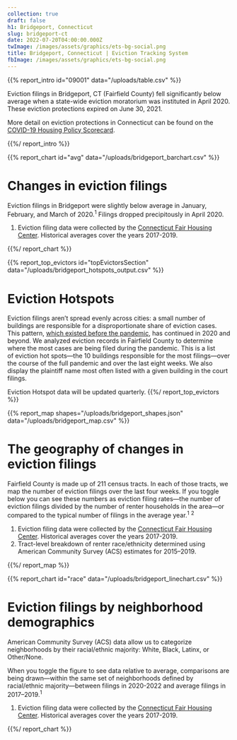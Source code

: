 ```yaml
---
collection: true
draft: false
h1: Bridgeport, Connecticut
slug: bridgeport-ct
date: 2022-07-20T04:00:00.000Z
twImage: /images/assets/graphics/ets-bg-social.png
title: Bridgeport, Connecticut | Eviction Tracking System
fbImage: /images/assets/graphics/ets-bg-social.png
---
```


{{% report_intro id="09001" data="/uploads/table.csv" %}}



Eviction filings in Bridgeport, CT (Fairfield County) fell significantly below average when a state-wide eviction moratorium was instituted in April 2020. These eviction protections expired on June 30, 2021.

More detail on eviction protections in Connecticut can be found on the [COVID-19 Housing Policy Scorecard](https://evictionlab.org/covid-policy-scorecard/ct/).



{{%/ report_intro %}}



{{% report_chart id="avg" data="/uploads/bridgeport_barchart.csv" %}}



# Changes in eviction filings

Eviction filings in Bridgeport were slightly below average in January, February, and March of 2020.<sup>1</sup> Filings dropped precipitously in April 2020. 

1. Eviction filing data were collected by the [Connecticut Fair Housing Center](https://www.ctfairhousing.org/). Historical averages cover the years 2017-2019.



{{%/ report_chart %}}



{{% report_top_evictors id="topEvictorsSection" data="/uploads/bridgeport_hotspots_output.csv" %}}
# Eviction Hotspots

Eviction filings aren’t spread evenly across cities: a small number of buildings are responsible for a disproportionate share of eviction cases. This pattern, [which existed before the pandemic](https://evictionlab.org/top-evicting-landlords-drive-us-eviction-crisis/), has continued in 2020 and beyond. We analyzed eviction records in Fairfield County to determine where the most cases are being filed during the pandemic. This is a list of eviction hot spots—the 10 buildings responsible for the most filings—over the course of the full pandemic and over the last eight weeks. We also display the plaintiff name most often listed with a given building in the court filings.

Eviction Hotspot data will be updated quarterly.
{{%/ report_top_evictors %}}



{{% report_map shapes="/uploads/bridgeport_shapes.json" data="/uploads/bridgeport_map.csv" %}}

# The geography of changes in eviction filings

Fairfield County is made up of 211 census tracts. In each of those tracts, we map the number of eviction filings over the last four weeks. If you toggle below you can see these numbers as eviction filing rates—the number of eviction filings divided by the number of renter households in the area—or compared to the typical number of filings in the average year.<sup>1</sup> <sup>2</sup>

1. Eviction filing data were collected by the [Connecticut Fair Housing Center](https://www.ctfairhousing.org/). Historical averages cover the years 2017-2019.
2. Tract-level breakdown of renter race/ethnicity determined using American Community Survey (ACS) estimates for 2015–2019.

{{%/ report_map %}}



{{% report_chart id="race" data="/uploads/bridgeport_linechart.csv" %}}



# Eviction filings by neighborhood demographics

American Community Survey (ACS) data allow us to categorize neighborhoods by their racial/ethnic majority: White, Black, Latinx, or Other/None. 

When you toggle the figure to see data relative to average, comparisons are being drawn—within the same set of neighborhoods defined by racial/ethnic majority—between filings in 2020-2022 and average filings in 2017–2019.<sup>1</sup>

1. Eviction filing data were collected by the [Connecticut Fair Housing Center](https://www.ctfairhousing.org/). Historical averages cover the years 2017-2019.



{{%/ report_chart %}}